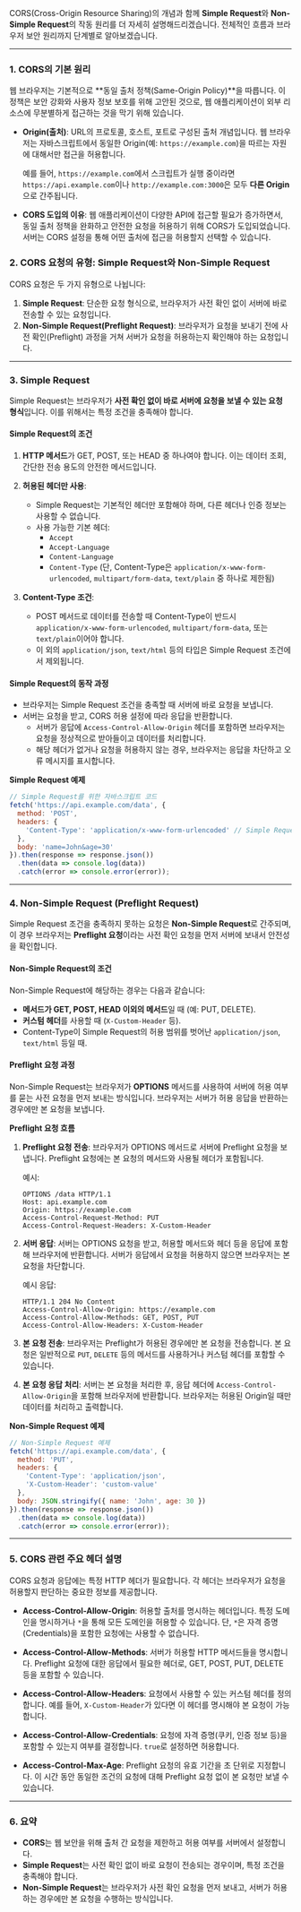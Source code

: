 CORS(Cross-Origin Resource Sharing)의 개념과 함께 **Simple Request**와 **Non-Simple Request**의 작동 원리를 더 자세히 설명해드리겠습니다. 전체적인 흐름과 브라우저 보안 원리까지 단계별로 알아보겠습니다.

---

### 1. CORS의 기본 원리

웹 브라우저는 기본적으로 **동일 출처 정책(Same-Origin Policy)**을 따릅니다. 이 정책은 보안 강화와 사용자 정보 보호를 위해 고안된 것으로, 웹 애플리케이션이 외부 리소스에 무분별하게 접근하는 것을 막기 위해 있습니다.

- **Origin(출처)**: URL의 프로토콜, 호스트, 포트로 구성된 출처 개념입니다. 웹 브라우저는 자바스크립트에서 동일한 Origin(예: `https://example.com`)을 따르는 자원에 대해서만 접근을 허용합니다.
  
  예를 들어, `https://example.com`에서 스크립트가 실행 중이라면 `https://api.example.com`이나 `http://example.com:3000`은 모두 **다른 Origin**으로 간주됩니다.

- **CORS 도입의 이유**: 웹 애플리케이션이 다양한 API에 접근할 필요가 증가하면서, 동일 출처 정책을 완화하고 안전한 요청을 허용하기 위해 CORS가 도입되었습니다. 서버는 CORS 설정을 통해 어떤 출처에 접근을 허용할지 선택할 수 있습니다.

### 2. CORS 요청의 유형: Simple Request와 Non-Simple Request

CORS 요청은 두 가지 유형으로 나뉩니다:
1. **Simple Request**: 단순한 요청 형식으로, 브라우저가 사전 확인 없이 서버에 바로 전송할 수 있는 요청입니다.
2. **Non-Simple Request(Preflight Request)**: 브라우저가 요청을 보내기 전에 사전 확인(Preflight) 과정을 거쳐 서버가 요청을 허용하는지 확인해야 하는 요청입니다.

---

### 3. Simple Request

Simple Request는 브라우저가 **사전 확인 없이 바로 서버에 요청을 보낼 수 있는 요청 형식**입니다. 이를 위해서는 특정 조건을 충족해야 합니다.

#### Simple Request의 조건
1. **HTTP 메서드**가 GET, POST, 또는 HEAD 중 하나여야 합니다. 이는 데이터 조회, 간단한 전송 용도의 안전한 메서드입니다.
  
2. **허용된 헤더만 사용**:
   - Simple Request는 기본적인 헤더만 포함해야 하며, 다른 헤더나 인증 정보는 사용할 수 없습니다.
   - 사용 가능한 기본 헤더:
     - `Accept`
     - `Accept-Language`
     - `Content-Language`
     - `Content-Type` (단, Content-Type은 `application/x-www-form-urlencoded`, `multipart/form-data`, `text/plain` 중 하나로 제한됨)

3. **Content-Type 조건**:
   - POST 메서드로 데이터를 전송할 때 Content-Type이 반드시 `application/x-www-form-urlencoded`, `multipart/form-data`, 또는 `text/plain`이어야 합니다.
   - 이 외의 `application/json`, `text/html` 등의 타입은 Simple Request 조건에서 제외됩니다.

#### Simple Request의 동작 과정
- 브라우저는 Simple Request 조건을 충족할 때 서버에 바로 요청을 보냅니다.
- 서버는 요청을 받고, CORS 허용 설정에 따라 응답을 반환합니다.
  - 서버가 응답에 `Access-Control-Allow-Origin` 헤더를 포함하면 브라우저는 요청을 정상적으로 받아들이고 데이터를 처리합니다.
  - 해당 헤더가 없거나 요청을 허용하지 않는 경우, 브라우저는 응답을 차단하고 오류 메시지를 표시합니다.

**Simple Request 예제**
```javascript
// Simple Request를 위한 자바스크립트 코드
fetch('https://api.example.com/data', {
  method: 'POST',
  headers: {
    'Content-Type': 'application/x-www-form-urlencoded' // Simple Request 조건 충족
  },
  body: 'name=John&age=30'
}).then(response => response.json())
  .then(data => console.log(data))
  .catch(error => console.error(error));
```

---

### 4. Non-Simple Request (Preflight Request)

Simple Request 조건을 충족하지 못하는 요청은 **Non-Simple Request**로 간주되며, 이 경우 브라우저는 **Preflight 요청**이라는 사전 확인 요청을 먼저 서버에 보내서 안전성을 확인합니다.

#### Non-Simple Request의 조건
Non-Simple Request에 해당하는 경우는 다음과 같습니다:
- **메서드가 GET, POST, HEAD 이외의 메서드**일 때 (예: PUT, DELETE).
- **커스텀 헤더**를 사용할 때 (`X-Custom-Header` 등).
- Content-Type이 Simple Request의 허용 범위를 벗어난 `application/json`, `text/html` 등일 때.

#### Preflight 요청 과정
Non-Simple Request는 브라우저가 **OPTIONS** 메서드를 사용하여 서버에 허용 여부를 묻는 사전 요청을 먼저 보내는 방식입니다. 브라우저는 서버가 허용 응답을 반환하는 경우에만 본 요청을 보냅니다.

**Preflight 요청 흐름**
1. **Preflight 요청 전송**: 브라우저가 OPTIONS 메서드로 서버에 Preflight 요청을 보냅니다. Preflight 요청에는 본 요청의 메서드와 사용될 헤더가 포함됩니다.
   
   예시:
   ```http
   OPTIONS /data HTTP/1.1
   Host: api.example.com
   Origin: https://example.com
   Access-Control-Request-Method: PUT
   Access-Control-Request-Headers: X-Custom-Header
   ```

2. **서버 응답**: 서버는 OPTIONS 요청을 받고, 허용할 메서드와 헤더 등을 응답에 포함해 브라우저에 반환합니다. 서버가 응답에서 요청을 허용하지 않으면 브라우저는 본 요청을 차단합니다.
   
   예시 응답:
   ```http
   HTTP/1.1 204 No Content
   Access-Control-Allow-Origin: https://example.com
   Access-Control-Allow-Methods: GET, POST, PUT
   Access-Control-Allow-Headers: X-Custom-Header
   ```

3. **본 요청 전송**: 브라우저는 Preflight가 허용된 경우에만 본 요청을 전송합니다. 본 요청은 일반적으로 `PUT`, `DELETE` 등의 메서드를 사용하거나 커스텀 헤더를 포함할 수 있습니다.

4. **본 요청 응답 처리**: 서버는 본 요청을 처리한 후, 응답 헤더에 `Access-Control-Allow-Origin`을 포함해 브라우저에 반환합니다. 브라우저는 허용된 Origin일 때만 데이터를 처리하고 출력합니다.

**Non-Simple Request 예제**
```javascript
// Non-Simple Request 예제
fetch('https://api.example.com/data', {
  method: 'PUT',
  headers: {
    'Content-Type': 'application/json',
    'X-Custom-Header': 'custom-value'
  },
  body: JSON.stringify({ name: 'John', age: 30 })
}).then(response => response.json())
  .then(data => console.log(data))
  .catch(error => console.error(error));
```

---

### 5. CORS 관련 주요 헤더 설명

CORS 요청과 응답에는 특정 HTTP 헤더가 필요합니다. 각 헤더는 브라우저가 요청을 허용할지 판단하는 중요한 정보를 제공합니다.

- **Access-Control-Allow-Origin**: 허용할 출처를 명시하는 헤더입니다. 특정 도메인을 명시하거나 `*`을 통해 모든 도메인을 허용할 수 있습니다. 단, `*`은 자격 증명(Credentials)을 포함한 요청에는 사용할 수 없습니다.
  
- **Access-Control-Allow-Methods**: 서버가 허용할 HTTP 메서드들을 명시합니다. Preflight 요청에 대한 응답에서 필요한 헤더로, GET, POST, PUT, DELETE 등을 포함할 수 있습니다.

- **Access-Control-Allow-Headers**: 요청에서 사용할 수 있는 커스텀 헤더를 정의합니다. 예를 들어, `X-Custom-Header`가 있다면 이 헤더를 명시해야 본 요청이 가능합니다.

- **Access-Control-Allow-Credentials**: 요청에 자격 증명(쿠키, 인증 정보 등)을 포함할 수 있는지 여부를 결정합니다. `true`로 설정하면 허용합니다.

- **Access-Control-Max-Age**: Preflight 요청의 유효 기간을 초 단위로 지정합니다. 이 시간 동안 동일한 조건의 요청에 대해 Preflight 요청 없이 본 요청만 보낼 수 있습니다.

---

### 6. 요약

- **CORS**는 웹 보안을 위해 출처 간 요청을 제한하고 허용 여부를 서버에서 설정합니다.
- **Simple Request**는 사전 확인 없이 바로 요청이 전송되는 경우이며, 특정 조건을 충족해야 합니다.
- **Non-Simple Request**는 브라우저가 사전 확인 요청을 먼저 보내고, 서버가 허용하는 경우에만 본 요청을 수행하는 방식입니다.
